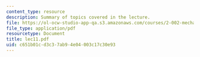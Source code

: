 ```yaml
---
content_type: resource
description: Summary of topics covered in the lecture.
file: https://ol-ocw-studio-app-qa.s3.amazonaws.com/courses/2-002-mechanics-and-materials-ii-spring-2004/c651b01cd3c37ab94e04003c17c30e93_lec11.pdf
file_type: application/pdf
resourcetype: Document
title: lec11.pdf
uid: c651b01c-d3c3-7ab9-4e04-003c17c30e93
---
```

